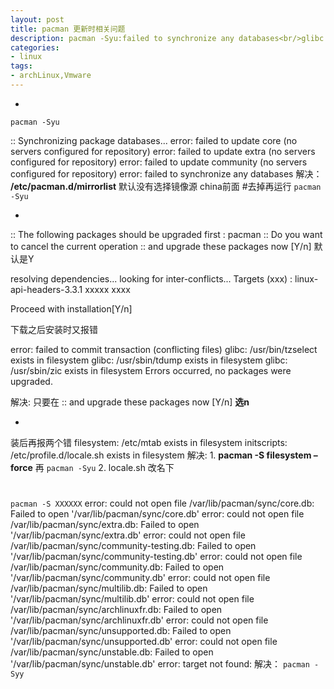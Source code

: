 ```yaml
---
layout: post
title: pacman 更新时相关问题
description: pacman -Syu:failed to synchronize any databases<br/>glibc： /usr/bin/tzselect exists in filesystem<br/>/etc/mtab exists in filesystem
categories:
- linux
tags:
- archLinux,Vmware
---
```

- 
`pacman -Syu`

:: Synchronizing package databases...
error: failed to update core (no servers configured for repository)
error: failed to update extra (no servers configured for repository)
error: failed to update community (no servers configured for repository)
error: failed to synchronize any databases
解决：
**/etc/pacman.d/mirrorlist** 默认没有选择镜像源
china前面 #去掉再运行
`pacman -Syu`


- 
:: The following packages should be upgraded first :
pacman
:: Do you want to cancel the current operation
:: and upgrade these packages now [Y/n]
默认是Y

resolving dependencies...
looking for inter-conflicts...
Targets (xxx) : linux-api-headers-3.3.1  xxxxx xxxx

Proceed with installation[Y/n]

下载之后安装时又报错

error: failed to commit transaction (conflicting files)
glibc: /usr/bin/tzselect exists in filesystem
glibc: /usr/sbin/tdump exists in filesystem
glibc: /usr/sbin/zic exists in filesystem
Errors occurred, no packages were upgraded.

解决:
只要在
:: and upgrade these packages now [Y/n]
**选n**

- 

装后再报两个错
filesystem: /etc/mtab exists in filesystem
initscripts: /etc/profile.d/locale.sh exists in filesystem
解决:
1.
**pacman -S filesystem –force**
再
`pacman -Syu`
2.
locale.sh 改名下



# 

`pacman -S XXXXXX`
error: could not open file /var/lib/pacman/sync/core.db: Failed to open '/var/lib/pacman/sync/core.db'
error: could not open file /var/lib/pacman/sync/extra.db: Failed to open '/var/lib/pacman/sync/extra.db'
error: could not open file /var/lib/pacman/sync/community-testing.db: Failed to open '/var/lib/pacman/sync/community-testing.db'
error: could not open file /var/lib/pacman/sync/community.db: Failed to open '/var/lib/pacman/sync/community.db'
error: could not open file /var/lib/pacman/sync/multilib.db: Failed to open '/var/lib/pacman/sync/multilib.db'
error: could not open file /var/lib/pacman/sync/archlinuxfr.db: Failed to open '/var/lib/pacman/sync/archlinuxfr.db'
error: could not open file /var/lib/pacman/sync/unsupported.db: Failed to open '/var/lib/pacman/sync/unsupported.db'
error: could not open file /var/lib/pacman/sync/unstable.db: Failed to open '/var/lib/pacman/sync/unstable.db'
error: target not found: <insert random program name here>
解决：
`pacman -Syy`